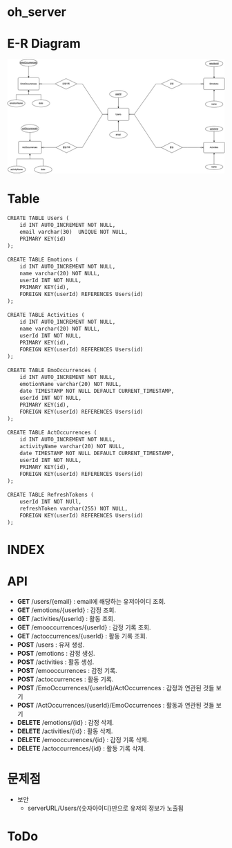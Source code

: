 # oh_server

# E-R Diagram

![E-R Diagram](https://github.com/MyNameIsTaeYeong/oh_server/blob/main/ERdiagram.png)

# Table

```
CREATE TABLE Users (
    id INT AUTO_INCREMENT NOT NULL,
    email varchar(30)  UNIQUE NOT NULL,
    PRIMARY KEY(id)
);

CREATE TABLE Emotions (
    id INT AUTO_INCREMENT NOT NULL,
    name varchar(20) NOT NULL,
    userId INT NOT NULL,
    PRIMARY KEY(id),
 	FOREIGN KEY(userId) REFERENCES Users(id)
);

CREATE TABLE Activities (
    id INT AUTO_INCREMENT NOT NULL,
    name varchar(20) NOT NULL,
    userId INT NOT NULL,
    PRIMARY KEY(id),
  	FOREIGN KEY(userId) REFERENCES Users(id)
);

CREATE TABLE EmoOccurrences (
    id INT AUTO_INCREMENT NOT NULL,
    emotionName varchar(20) NOT NULL,
    date TIMESTAMP NOT NULL DEFAULT CURRENT_TIMESTAMP,
    userId INT NOT NULL,
    PRIMARY KEY(id),
    FOREIGN KEY(userId) REFERENCES Users(id)
);

CREATE TABLE ActOccurrences (
    id INT AUTO_INCREMENT NOT NULL,
    activityName varchar(20) NOT NULL,
    date TIMESTAMP NOT NULL DEFAULT CURRENT_TIMESTAMP,
    userId INT NOT NULL,
    PRIMARY KEY(id),
    FOREIGN KEY(userId) REFERENCES Users(id)
);

CREATE TABLE RefreshTokens (
    userId INT NOT NUll,
    refreshToken varchar(255) NOT NULL,
    FOREIGN KEY(userId) REFERENCES Users(id)
);
```

# INDEX

# API

- **GET** /users/{email} : email에 해당하는 유저아이디 조회.
- **GET** /emotions/{userId} : 감정 조회.
- **GET** /activities/{userId} : 활동 조회.
- **GET** /emooccurrences/{userId} : 감정 기록 조회.
- **GET** /actoccurrences/{userId} : 활동 기록 조회.
- **POST** /users : 유저 생성.
- **POST** /emotions : 감정 생성.
- **POST** /activities : 활동 생성.
- **POST** /emooccurrences : 감정 기록.
- **POST** /actoccurrences : 활동 기록.
- **POST** /EmoOccurrences/{userId}/ActOccurrences : 감정과 연관된 것들 보기
- **POST** /ActOccurrences/{userId}/EmoOccurrences : 활동과 연관된 것들 보기
- **DELETE** /emotions/{id} : 감정 삭제.
- **DELETE** /activities/{id} : 활동 삭제.
- **DELETE** /emooccurrences/{id} : 감정 기록 삭제.
- **DELETE** /actoccurrences/{id} : 활동 기록 삭제.

# 문제점

- 보안
  - serverURL/Users/{숫자아이디}만으로 유저의 정보가 노출됨

# ToDo
